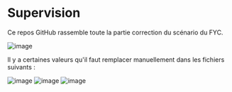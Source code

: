 # Supervision
Ce repos GitHub rassemble toute la partie correction du scénario du FYC.

![image](https://github.com/user-attachments/assets/bc00048a-0a29-48d3-ac04-cf150b1fcceb)

Il y a certaines valeurs qu'il faut remplacer manuellement dans les fichiers suivants :

![image](https://github.com/user-attachments/assets/3b6e6fd6-e764-4099-9e33-52a71b116c0a)
![image](https://github.com/user-attachments/assets/cf2c0bd9-1967-40a3-bcbc-b25787b3bb70)
![image](https://github.com/user-attachments/assets/0e9049c8-4749-4b7b-b4e4-85c9887fafeb)

